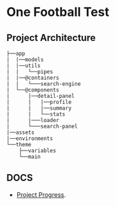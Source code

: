 # One Football Test

## Project Architecture

```console
├──app
|  |──models
|  |──utils
|  |   └──pipes
|  |──@containers
|  |   └───search-engine
|  └──@components
|      |──detail-panel
|      |   |──profile
|      |   |──summary
|      |   └──stats
|      |───loader
|      └───search-panel
|──assets
|──environments
└──theme
    ├──variables
    └──main
```

## DOCS

- [Project Progress](./docs/progress.md).
